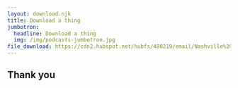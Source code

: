 ```yaml
---
layout: download.njk
title: Download a thing
jumbotron:
  headline: Download a thing
  img: /img/podcasts-jumbotron.jpg
file_download: https://cdn2.hubspot.net/hubfs/480219/email/Nashville%20Made/NVM-savethedate-email-PDF.pdf
---
```

## Thank you

